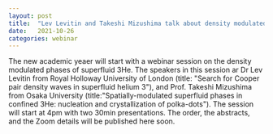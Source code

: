 ```yaml
---
layout: post
title:  "Lev Levitin and Takeshi Mizushima talk about density modulated phases of 3He at 4pm (UK)"
date:   2021-10-26
categories: webinar
---
```


The new academic yeaer will start with a webinar session on the density modulated phases of superfluid 3He. The speakers in this session ar Dr Lev Levitin 
from Royal Holloway University of London (title: "Search for Cooper pair density waves in superfluid helium 3"), and Prof. Takeshi Mizushima from Osaka University 
(title:"Spatially-modulated superfluid phases in confined 3He: nucleation and crystallization of polka-dots"). The session will start at 4pm with two 30min presentations.
The order, the abstracts, and the Zoom details will be published here soon.
